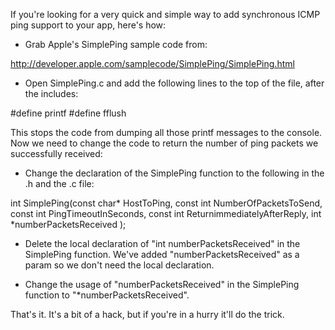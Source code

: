 If you're looking for a very quick and simple way to add synchronous ICMP ping support to your app, here's how:


* Grab Apple's SimplePing sample code from:

http://developer.apple.com/samplecode/SimplePing/SimplePing.html

* Open SimplePing.c and add the following lines to the top of the file, after the includes:

    
#define printf
#define fflush


This stops the code from dumping all those printf messages to the console. Now we need to change the code to return the number of ping packets we successfully received:

* Change the declaration of the SimplePing function to the following in the .h and the .c file:

    
int SimplePing(const char* HostToPing, const int NumberOfPacketsToSend, const int PingTimeoutInSeconds, const int ReturnimmediatelyAfterReply,  int *numberPacketsReceived );


* Delete the local declaration of "int numberPacketsReceived" in the SimplePing function. We've added "numberPacketsReceived" as a param so we don't need the local declaration.

* Change the usage of "numberPacketsReceived" in the SimplePing function to "*numberPacketsReceived". 



That's it. It's a bit of a hack, but if you're in a hurry it'll do the trick.
